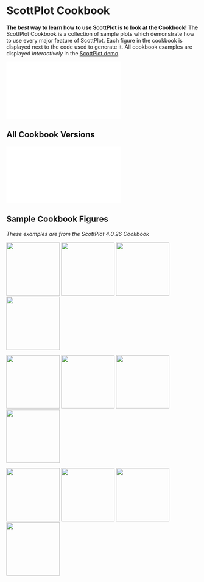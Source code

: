 # ScottPlot Cookbook

**The _best_ way to learn how to use ScottPlot is to look at the Cookbook!** The ScottPlot Cookbook is a collection of sample plots which demonstrate how to use every major feature of ScottPlot. Each figure in the cookbook is displayed next to the code used to generate it. All cookbook examples are displayed _interactively_ in the [ScottPlot demo](demo.md.html).

![](cookbook-latest.php)

## All Cookbook Versions

![](cookbook-all.php)

## Sample Cookbook Figures

_These examples are from the ScottPlot 4.0.26 Cookbook_

<a href='http://swharden.com/scottplot/cookbooks/4.0.26/#quickstart-quickstart-scatter-plot-quickstart'><img style='display: inline;' src='http://swharden.com/scottplot/cookbooks/4.0.26/images/Quickstart_Quickstart_Scatter.png' height='140'></a>
<a href='http://swharden.com/scottplot/cookbooks/4.0.26/#plottypes-bar-bar-plot-quickstart'><img style='display: inline;' src='http://swharden.com/scottplot/cookbooks/4.0.26/images/PlotTypes_Bar_Quickstart.png' height='140'></a>
<a href='http://swharden.com/scottplot/cookbooks/4.0.26/#plottypes-populations-unique-population-series'><img style='display: inline;' src='http://swharden.com/scottplot/cookbooks/4.0.26/images/PlotTypes_Populations_PlotPopulationSeriesUnique.png' height='140'></a>
<a href='http://swharden.com/scottplot/cookbooks/4.0.26/#advanced-statistics-histogram'><img style='display: inline;' src='http://swharden.com/scottplot/cookbooks/4.0.26/images/Advanced_Statistics_Histogram.png' height='140'></a>

<a href='http://swharden.com/scottplot/cookbooks/4.0.26/#plottypes-signal-display-data-density'><img style='display: inline;' src='http://swharden.com/scottplot/cookbooks/4.0.26/images/PlotTypes_Signal_Density.png' height='140'></a>
<a href='http://swharden.com/scottplot/cookbooks/4.0.26/#plottypes-populations-advanced-styling'><img style='display: inline;' src='http://swharden.com/scottplot/cookbooks/4.0.26/images/PlotTypes_Populations_AdvancedStyling.png' height='140'></a>
<a href='http://swharden.com/scottplot/cookbooks/4.0.26/#plottypes-scatter-custom-lines'><img style='display: inline;' src='http://swharden.com/scottplot/cookbooks/4.0.26/images/PlotTypes_Scatter_CustomizeLines.png' height='140'></a>
<a href='http://swharden.com/scottplot/cookbooks/4.0.26/#plottypes-finance-ohlc-without-gaps'><img style='display: inline;' src='http://swharden.com/scottplot/cookbooks/4.0.26/images/PlotTypes_Finance_CandleNoSkippedDays.png' height='140'></a>

<a href='http://swharden.com/scottplot/cookbooks/4.0.26/#customize-axis-log-axis'><img style='display: inline;' src='http://swharden.com/scottplot/cookbooks/4.0.26/images/Customize_Axis_LogAxis.png' height='140'></a>
<a href='http://swharden.com/scottplot/cookbooks/4.0.26/#advanced-multiplot-multiplot-quickstart'><img style='display: inline;' src='http://swharden.com/scottplot/cookbooks/4.0.26/images/Advanced_Multiplot_Quickstart.png' height='140'></a>
<a href='http://swharden.com/scottplot/cookbooks/4.0.26/#customize-plotstyle-custom-fonts-everywhere'><img style='display: inline;' src='http://swharden.com/scottplot/cookbooks/4.0.26/images/Customize_PlotStyle_StyledLabels.png' height='140'></a>
<a href='http://swharden.com/scottplot/cookbooks/4.0.26/#advanced-statistics-linear-regression'><img style='display: inline;' src='http://swharden.com/scottplot/cookbooks/4.0.26/images/Advanced_Statistics_LinReg.png' height='140'></a>